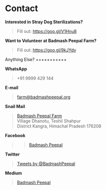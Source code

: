 <!--
Title: Contact us
Scripts:
- //static.medium.com/embed.js
- /javascripts/twitter.js
 

-->

Contact
==========

**Interested in Stray Dog Sterilizations?** 
> Fill out: https://goo.gl/V1Hnu8

**Want to Volunteer at Badmash Peepal Farm?** 
> Fill out: https://goo.gl/9kJYdv

Anything Else? 
+++++++++++

**WhatsApp**  
	
> +91 9999 429 144

**E-mail**  

> farm@badmashpeepal.org

**Snail Mail**

> [Badmash Peepal Farm]( ?p=directions )  
> Village Dhanotu, Teshil Shahpur  
> District Kangra, Himachal Pradesh 176208

**Facebook**

> <div class="fb-page" data-href="https://www.facebook.com/worldlywags/" data-tabs="messages" data-width="400" data-height="400" data-small-header="true" data-adapt-container-width="true" data-hide-cover="true" data-show-facepile="true"><div class="fb-xfbml-parse-ignore"><blockquote cite="https://www.facebook.com/worldlywags/"><a href="https://www.facebook.com/worldlywags/">Badmash Peepal</a></blockquote></div></div>

**Twitter**

> <a class="twitter-timeline" data-dnt="true" href="https://twitter.com/BadmashPeepal" data-widget-id="687524108473520128">Tweets by @BadmashPeepal</a>

**Medium**

> <a class="m-profile" href="https://medium.com/@badmashpeepal">Badmash Peepal</a>
